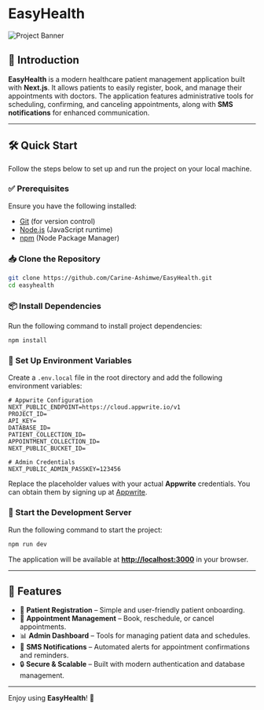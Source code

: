 # EasyHealth

![Project Banner](https://github.com/Carine-Ashimwe/EasyHealth/blob/main/public/assets/images/easyhealth-dashboard.jpg)

## 🚀 Introduction

**EasyHealth** is a modern healthcare patient management application built with **Next.js**. It allows patients to easily register, book, and manage their appointments with doctors. The application features administrative tools for scheduling, confirming, and canceling appointments, along with **SMS notifications** for enhanced communication.

---

## 🛠️ Quick Start

Follow the steps below to set up and run the project on your local machine.

### ✅ Prerequisites

Ensure you have the following installed:

- [Git](https://git-scm.com/) (for version control)
- [Node.js](https://nodejs.org/en) (JavaScript runtime)
- [npm](https://www.npmjs.com/) (Node Package Manager)

### 📥 Clone the Repository

```bash
git clone https://github.com/Carine-Ashimwe/EasyHealth.git
cd easyhealth
```

### 📦 Install Dependencies

Run the following command to install project dependencies:

```bash
npm install
```

### 🔧 Set Up Environment Variables

Create a `.env.local` file in the root directory and add the following environment variables:

```env
# Appwrite Configuration
NEXT_PUBLIC_ENDPOINT=https://cloud.appwrite.io/v1
PROJECT_ID=
API_KEY=
DATABASE_ID=
PATIENT_COLLECTION_ID=
APPOINTMENT_COLLECTION_ID=
NEXT_PUBLIC_BUCKET_ID=

# Admin Credentials
NEXT_PUBLIC_ADMIN_PASSKEY=123456
```

Replace the placeholder values with your actual **Appwrite** credentials. You can obtain them by signing up at [Appwrite](https://appwrite.io/).

### 🚀 Start the Development Server

Run the following command to start the project:

```bash
npm run dev
```

The application will be available at **[http://localhost:3000](http://localhost:3000)** in your browser.

---

## 🎯 Features

- 🏥 **Patient Registration** – Simple and user-friendly patient onboarding.
- 📅 **Appointment Management** – Book, reschedule, or cancel appointments.
- 📊 **Admin Dashboard** – Tools for managing patient data and schedules.
- 📲 **SMS Notifications** – Automated alerts for appointment confirmations and reminders.
- 🔒 **Secure & Scalable** – Built with modern authentication and database management.

---

Enjoy using **EasyHealth**! 🚀
